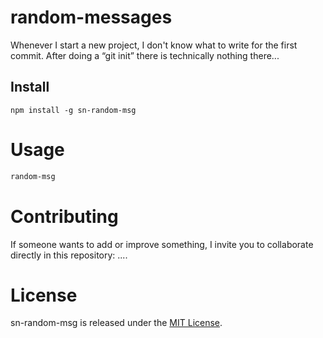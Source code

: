 # random-messages

Whenever I start a new project, I don't know what to write for the first commit. After doing a “git init” there is technically nothing there...

## Install

```npm
npm install -g sn-random-msg
```

# Usage

```bash
random-msg
```

# Contributing
If someone wants to add or improve something, I invite you to collaborate directly in this repository: ....

# License
sn-random-msg is released under the [MIT License](https://opensource.org/licenses/MIT).
